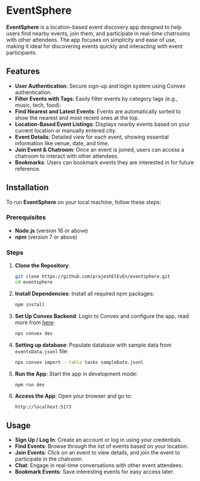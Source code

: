 # **EventSphere**

**EventSphere** is a location-based event discovery app designed to help users find nearby events, join them, and participate in real-time chatrooms with other attendees. The app focuses on simplicity and ease of use, making it ideal for discovering events quickly and interacting with event participants.

## **Features**

- **User Authentication**: Secure sign-up and login system using Convex authentication.
- **Filter Events with Tags**: Easily filter events by category tags (e.g., music, tech, food).
- **Find Nearest and Latest Events**: Events are automatically sorted to show the nearest and most recent ones at the top.
- **Location-Based Event Listings**: Displays nearby events based on your current location or manually entered city.
- **Event Details**: Detailed view for each event, showing essential information like venue, date, and time.
- **Join Event & Chatroom**: Once an event is joined, users can access a chatroom to interact with other attendees.
- **Bookmarks**: Users can bookmark events they are interested in for future reference.

## **Installation**

To run **EventSphere** on your local machine, follow these steps:

### **Prerequisites**

- **Node.js** (version 16 or above)
- **npm** (version 7 or above)

### **Steps**

1. **Clone the Repository**:

   ```bash
   git clone https://github.com/prajeshElEvEn/eventsphere.git
   cd eventsphere
   ```

2. **Install Dependencies**:
   Install all required npm packages:

   ```bash
   npm install
   ```

3. **Set Up Convex Backend**:
   Login to Convex and configure the app, read more from [here](https://docs.convex.dev/quickstart/react):

   ```bash
   npx convex dev
   ```

4. **Setting up database**:
   Populate database with sample data from `eventsData.jsonl` file:

   ```bash
   npx convex import --table tasks sampleData.jsonl
   ```

5. **Run the App**:
   Start the app in development mode:

   ```bash
   npm run dev
   ```

6. **Access the App**:
   Open your browser and go to:
   ```
   http://localhost:5173
   ```

## **Usage**

- **Sign Up / Log In**: Create an account or log in using your credentials.
- **Find Events**: Browse through the list of events based on your location.
- **Join Events**: Click on an event to view details, and join the event to participate in the chatroom.
- **Chat**: Engage in real-time conversations with other event attendees.
- **Bookmark Events**: Save interesting events for easy access later.
